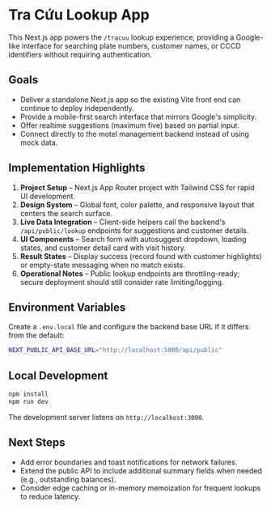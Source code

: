 # Tra Cứu Lookup App

This Next.js app powers the `/tracuu` lookup experience, providing a Google-like interface for searching plate numbers, customer names, or CCCD identifiers without requiring authentication.

## Goals
- Deliver a standalone Next.js app so the existing Vite front end can continue to deploy independently.
- Provide a mobile-first search interface that mirrors Google's simplicity.
- Offer realtime suggestions (maximum five) based on partial input.
- Connect directly to the motel management backend instead of using mock data.

## Implementation Highlights
1. **Project Setup** – Next.js App Router project with Tailwind CSS for rapid UI development.
2. **Design System** – Global font, color palette, and responsive layout that centers the search surface.
3. **Live Data Integration** – Client-side helpers call the backend's `/api/public/lookup` endpoints for suggestions and customer details.
4. **UI Components** – Search form with autosuggest dropdown, loading states, and customer detail card with visit history.
5. **Result States** – Display success (record found with customer highlights) or empty-state messaging when no match exists.
6. **Operational Notes** – Public lookup endpoints are throttling-ready; secure deployment should still consider rate limiting/logging.

## Environment Variables
Create a `.env.local` file and configure the backend base URL if it differs from the default:

```bash
NEXT_PUBLIC_API_BASE_URL="http://localhost:5000/api/public"
```

## Local Development
```bash
npm install
npm run dev
```

The development server listens on `http://localhost:3000`.

## Next Steps
- Add error boundaries and toast notifications for network failures.
- Extend the public API to include additional summary fields when needed (e.g., outstanding balances).
- Consider edge caching or in-memory memoization for frequent lookups to reduce latency.
